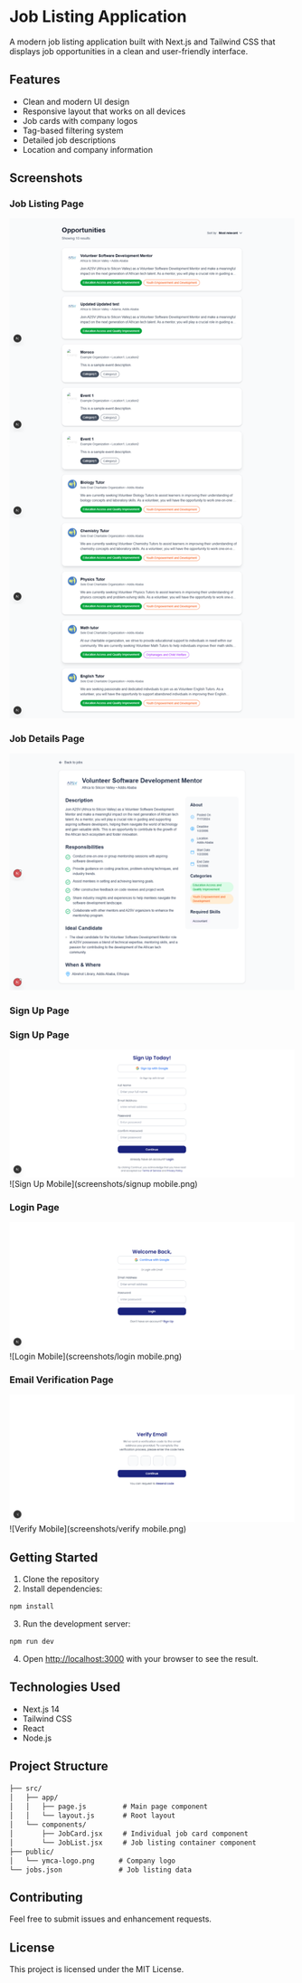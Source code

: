 # Job Listing Application

A modern job listing application built with Next.js and Tailwind CSS that displays job opportunities in a clean and user-friendly interface.

## Features

- Clean and modern UI design
- Responsive layout that works on all devices
- Job cards with company logos
- Tag-based filtering system
- Detailed job descriptions
- Location and company information

## Screenshots

### Job Listing Page
![Home Page](screenshots/screencapture-localhost-3000-2025-03-27-17_52_22.png)

### Job Details Page
![Job Page](screenshots/job.png)

### Sign Up Page
### Sign Up Page
![Sign Up Desktop](screenshots/signup.png)
![Sign Up Mobile](screenshots/signup mobile.png)

### Login Page
![Login Desktop](screenshots/login.png)
![Login Mobile](screenshots/login mobile.png)

### Email Verification Page
![Verify Desktop](screenshots/verify.png)
![Verify Mobile](screenshots/verify mobile.png)

## Getting Started

1. Clone the repository
2. Install dependencies:
```bash
npm install
```

3. Run the development server:
```bash
npm run dev
```

4. Open [http://localhost:3000](http://localhost:3000) with your browser to see the result.

## Technologies Used

- Next.js 14
- Tailwind CSS
- React
- Node.js

## Project Structure

```
├── src/
│   ├── app/
│   │   ├── page.js         # Main page component
│   │   └── layout.js       # Root layout
│   └── components/
│       ├── JobCard.jsx     # Individual job card component
│       └── JobList.jsx     # Job listing container component
├── public/
│   └── ymca-logo.png      # Company logo
└── jobs.json              # Job listing data
```

## Contributing

Feel free to submit issues and enhancement requests.

## License

This project is licensed under the MIT License.
